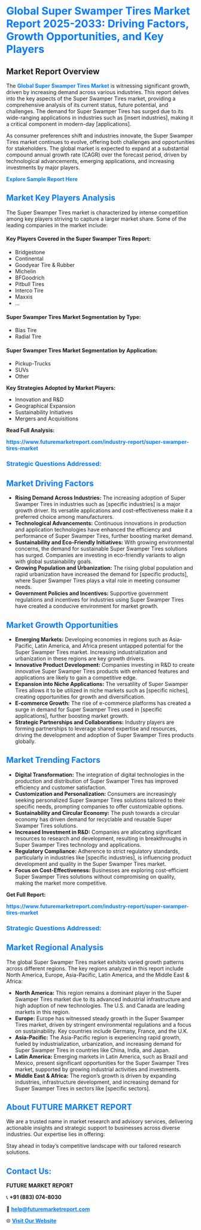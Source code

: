<h1 style="color: #007BFF;">Global Super Swamper Tires Market Report 2025-2033: Driving Factors, Growth Opportunities, and Key Players</h1>

<section id="overview">
<h2>Market Report Overview</h2>
<p>The <a href="https://www.futuremarketreport.com/industry-report/super-swamper-tires-market" style="color: #007BFF; text-decoration: none;"><strong>Global Super Swamper Tires Market</strong></a> is witnessing significant growth, driven by increasing demand across various industries. This report delves into the key aspects of the Super Swamper Tires market, providing a comprehensive analysis of its current status, future potential, and challenges. The demand for Super Swamper Tires has surged due to its wide-ranging applications in industries such as [insert industries], making it a critical component in modern-day [applications].</p>
<p>As consumer preferences shift and industries innovate, the Super Swamper Tires market continues to evolve, offering both challenges and opportunities for stakeholders. The global market is expected to expand at a substantial compound annual growth rate (CAGR) over the forecast period, driven by technological advancements, emerging applications, and increasing investments by major players.</p>
</section>

<section id="overview">
<p><a href="https://www.futuremarketreport.com/request-sample/reportId=89234" style="color: #007BFF; text-decoration: none;"><strong>Explore Sample Report Here</strong></a></p>
</section>

<section id="key-players">
<h2 style="color: #007BFF;">Market Key Players Analysis</h2>
<p>The Super Swamper Tires market is characterized by intense competition among key players striving to capture a larger market share. Some of the leading companies in the market include:</p>
<h4>Key Players Covered in the Super Swamper Tires Report:</h4>
<ul><li>Bridgestone</li><li>Continental</li><li>Goodyear Tire &amp; Rubber</li><li>Michelin</li><li>BFGoodrich</li><li>Pitbull Tires</li><li>Interco Tire</li><li>Maxxis</li><li>...</li></ul>
<h4>Super Swamper Tires Market Segmentation by Type:</h4>
<ul><li>Bias Tire</li><li>Radial Tire</li></ul>

<h4>Super Swamper Tires Market Segmentation by Application:</h4>
<ul><li>Pickup-Trucks</li><li>SUVs</li><li>Other</li></ul>
<p><strong>Key Strategies Adopted by Market Players:</strong></p>
<ul>
<li>Innovation and R&D</li>
<li>Geographical Expansion</li>
<li>Sustainability Initiatives</li>
<li>Mergers and Acquisitions</li>
</ul>
</section>

<section>
<p><strong>Read Full Analysis: </strong></p><a href="https://www.futuremarketreport.com/industry-report/super-swamper-tires-market" style="color: #007BFF; text-decoration: none;"><strong>https://www.futuremarketreport.com/industry-report/super-swamper-tires-market</strong></a>
<h3 style="color: #007BFF;">Strategic Questions Addressed:</h3>
</section>

<section id="driving-factors">
<h2 style="color: #007BFF;">Market Driving Factors</h2>
<ul>
<li><strong>Rising Demand Across Industries:</strong> The increasing adoption of Super Swamper Tires in industries such as [specific industries] is a major growth driver. Its versatile applications and cost-effectiveness make it a preferred choice among manufacturers.</li>
<li><strong>Technological Advancements:</strong> Continuous innovations in production and application technologies have enhanced the efficiency and performance of Super Swamper Tires, further boosting market demand.</li>
<li><strong>Sustainability and Eco-Friendly Initiatives:</strong> With growing environmental concerns, the demand for sustainable Super Swamper Tires solutions has surged. Companies are investing in eco-friendly variants to align with global sustainability goals.</li>
<li><strong>Growing Population and Urbanization:</strong> The rising global population and rapid urbanization have increased the demand for [specific products], where Super Swamper Tires plays a vital role in meeting consumer needs.</li>
<li><strong>Government Policies and Incentives:</strong> Supportive government regulations and incentives for industries using Super Swamper Tires have created a conducive environment for market growth.</li>
</ul>
</section>

<section id="growth-opportunities">
<h2 style="color: #007BFF;">Market Growth Opportunities</h2>
<ul>
<li><strong>Emerging Markets:</strong> Developing economies in regions such as Asia-Pacific, Latin America, and Africa present untapped potential for the Super Swamper Tires market. Increasing industrialization and urbanization in these regions are key growth drivers.</li>
<li><strong>Innovative Product Development:</strong> Companies investing in R&D to create innovative Super Swamper Tires products with enhanced features and applications are likely to gain a competitive edge.</li>
<li><strong>Expansion into Niche Applications:</strong> The versatility of Super Swamper Tires allows it to be utilized in niche markets such as [specific niches], creating opportunities for growth and diversification.</li>
<li><strong>E-commerce Growth:</strong> The rise of e-commerce platforms has created a surge in demand for Super Swamper Tires used in [specific applications], further boosting market growth.</li>
<li><strong>Strategic Partnerships and Collaborations:</strong> Industry players are forming partnerships to leverage shared expertise and resources, driving the development and adoption of Super Swamper Tires products globally.</li>
</ul>
</section>

<section id="trending-factors">
<h2 style="color: #007BFF;">Market Trending Factors</h2>
<ul>
<li><strong>Digital Transformation:</strong> The integration of digital technologies in the production and distribution of Super Swamper Tires has improved efficiency and customer satisfaction.</li>
<li><strong>Customization and Personalization:</strong> Consumers are increasingly seeking personalized Super Swamper Tires solutions tailored to their specific needs, prompting companies to offer customizable options.</li>
<li><strong>Sustainability and Circular Economy:</strong> The push towards a circular economy has driven demand for recyclable and reusable Super Swamper Tires solutions.</li>
<li><strong>Increased Investment in R&D:</strong> Companies are allocating significant resources to research and development, resulting in breakthroughs in Super Swamper Tires technology and applications.</li>
<li><strong>Regulatory Compliance:</strong> Adherence to strict regulatory standards, particularly in industries like [specific industries], is influencing product development and quality in the Super Swamper Tires market.</li>
<li><strong>Focus on Cost-Effectiveness:</strong> Businesses are exploring cost-efficient Super Swamper Tires solutions without compromising on quality, making the market more competitive.</li>
</ul>
</section>

<section>
<p><strong>Get Full Report: </strong></p><a href="https://www.futuremarketreport.com/industry-report/super-swamper-tires-market" style="color: #007BFF; text-decoration: none;"><strong>https://www.futuremarketreport.com/industry-report/super-swamper-tires-market</strong></a>
<h3 style="color: #007BFF;">Strategic Questions Addressed:</h3>
</section>


<section id="regional-analysis">
<h2 style="color: #007BFF;">Market Regional Analysis</h2>
<p>The global Super Swamper Tires market exhibits varied growth patterns across different regions. The key regions analyzed in this report include North America, Europe, Asia-Pacific, Latin America, and the Middle East & Africa:</p>
<ul>
<li><strong>North America:</strong> This region remains a dominant player in the Super Swamper Tires market due to its advanced industrial infrastructure and high adoption of new technologies. The U.S. and Canada are leading markets in this region.</li>
<li><strong>Europe:</strong> Europe has witnessed steady growth in the Super Swamper Tires market, driven by stringent environmental regulations and a focus on sustainability. Key countries include Germany, France, and the U.K.</li>
<li><strong>Asia-Pacific:</strong> The Asia-Pacific region is experiencing rapid growth, fueled by industrialization, urbanization, and increasing demand for Super Swamper Tires in countries like China, India, and Japan.</li>
<li><strong>Latin America:</strong> Emerging markets in Latin America, such as Brazil and Mexico, present significant opportunities for the Super Swamper Tires market, supported by growing industrial activities and investments.</li>
<li><strong>Middle East & Africa:</strong> The region’s growth is driven by expanding industries, infrastructure development, and increasing demand for Super Swamper Tires in sectors like [specific sectors].</li>
</ul>
</section>

<footer>
<h2 style="color: #007BFF;">About FUTURE MARKET REPORT</h2>
<p>We are a trusted name in market research and advisory services, delivering actionable insights and strategic support to businesses across diverse industries. Our expertise lies in offering:</p>

<p>Stay ahead in today’s competitive landscape with our tailored research solutions.</p>

<h2 style="color: #007BFF;">Contact Us:</h2>
<p><strong>FUTURE MARKET REPORT</strong></p>
<p>📞 <strong>+91 (883) 074-8030</strong></p>
<p>📧 <strong><a href="mailto:help@futuremarketreport.com" style="color: #007BFF;">help@futuremarketreport.com</a></strong></p>
<p>🌐 <strong><a href="https://www.futuremarketreport.com/" style="color: #007BFF;">Visit Our Website</a></strong></p>
</footer>